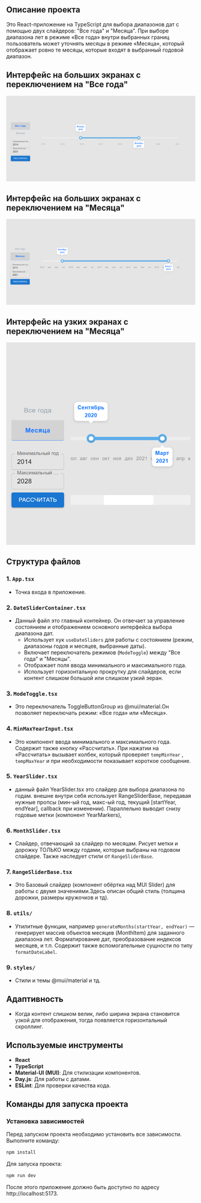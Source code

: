 ## Описание проекта

Это React-приложение на TypeScript для выбора диапазонов дат с помощью двух слайдеров: "Все года" и "Месяца". При выборе диапазона лет в режиме «Все года» внутри выбранных границ пользователь может уточнять месяцы в режиме «Месяца», который отображает ровно те месяцы, которые входят в выбранный годовой диапазон.

## Интерфейс на больших экранах с переключением на "Все года"

![Интерфейс на больших экранах "Все года"](src/assets/years.png)

## Интерфейс на больших экранах c переключением на "Месяца"

![Интерфейс на больших экранах "Месяца"](./src/assets/months.png)

## Интерфейс на узких экранах c переключением на "Месяца"

![Интерфейс на маленьких экранах](./src/assets/monthUzkiy.png)

## Структура файлов

### 1. `App.tsx`
- Точка входа в приложение.

### 2. `DateSliderContainer.tsx`
- Данный файл это главный контейнер. Он отвечает за управление состоянием и отображением основного интерфейса выбора диапазона дат. 
  - Использует хук `useDateSliders` для работы с состоянием (режим, диапазоны годов и месяцев, выбранные даты).
  - Включает переключатель режимов (`ModeToggle`) между "Все года" и "Месяцы".
  - Отображает поля ввода минимального и максимального года.
  - Использует горизонтальную прокрутку для слайдеров, если контент слишком большой или слишком узкий эеран.


### 3. `ModeToggle.tsx`
- Это переключатель ToggleButtonGroup из @mui/material.Он позволяет переключать режим: «Все года» или «Месяца». 

### 4. `MinMaxYearInput.tsx`
- Это компонент ввода минимального и максимального года. Содержит также кнопку «Рассчитать». При нажатии на «Рассчитать» вызывает колбек, который проверяет `tempMinYear` , `tempMaxYear` и при необходимости показывает короткое сообщение.

### 5. `YearSlider.tsx`
- данный файл YearSlider.tsx это слайдер для выбора диапазона по годам. внешне внутри себя использует RangeSliderBase, передавая нужные пропсы (мин-ый год, макс-ый год, текущий [startYear, endYear], callback при изменении). Параллельно выводит снизу годовые метки (компонент YearMarkers),

### 6. `MonthSlider.tsx`
- Слайдер, отвечающий за слайдер по месяцам. Рисует метки и дорожку ТОЛЬКО между годами, которые выбраны на годовом слайдере. Также наследует стили от `RangeSliderBase`.

### 7. `RangeSliderBase.tsx`
- Это Базовый слайдер (компонент обёртка над MUI Slider) для работы с двумя значениями.Здесь описан общий стиль (толщина дорожки, размеры кружочков и тд).

### 8. `utils/`  
- Утилитные функции, например `generateMonths(startYear, endYear)` — генерирует массив объектов месяцев (MonthItem) для заданного диапазона лет. Форматирование дат, преобразование индексов месяцев, и т.п. Содержит также вспомогательные сущности по типу `formatDateLabel`.

### 9. `styles/`
- Стили и темы @mui/material и тд.

## Адаптивность

- Когда контент слишком велик, либо ширина экрана становится узкой для отображения, тогда появляется горизонтальный скроллинг.

## Используемые инструменты

- **React**
- **TypeScript**
- **Material-UI (MUI)**: Для стилизации компонентов.
- **Day.js**: Для работы с датами.
- **ESLint**: Для проверки качества кода.

## Команды для запуска проекта

### Установка зависимостей
Перед запуском проекта необходимо установить все зависимости. Выполните команду:

```bash
npm install
```

Для запуска проекта:

```bash
npm run dev
```
После этого приложение должно быть доступно по адресу http://localhost:5173.
